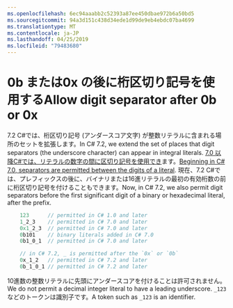 ```yaml
---
ms.openlocfilehash: 6ec94aaabb2c52393a87ee450dbae972b6a50bd5
ms.sourcegitcommit: 94a3d151c438d34ede1d99de9eb4ebdc07ba4699
ms.translationtype: MT
ms.contentlocale: ja-JP
ms.lasthandoff: 04/25/2019
ms.locfileid: "79483680"
---
```

# <a name="allow-digit-separator-after-0b-or-0x"></a><span data-ttu-id="9376a-101">0b または0x の後に桁区切り記号を使用する</span><span class="sxs-lookup"><span data-stu-id="9376a-101">Allow digit separator after 0b or 0x</span></span>

<span data-ttu-id="9376a-102">7\.2 C#では、桁区切り記号 (アンダースコア文字) が整数リテラルに含まれる場所のセットを拡張します。</span><span class="sxs-lookup"><span data-stu-id="9376a-102">In C# 7.2, we extend the set of places that digit separators (the underscore character) can appear in integral literals.</span></span> <span data-ttu-id="9376a-103">[7.0 以降C#では、リテラルの数字の間に区切り記号を使用でき](../csharp-7.0/digit-separators.md)ます。</span><span class="sxs-lookup"><span data-stu-id="9376a-103">[Beginning in C# 7.0, separators are permitted between the digits of a literal](../csharp-7.0/digit-separators.md).</span></span> <span data-ttu-id="9376a-104">現在、7.2 C#では、プレフィックスの後に、バイナリまたは16進リテラルの最初の有効桁数の前に桁区切り記号を付けることもできます。</span><span class="sxs-lookup"><span data-stu-id="9376a-104">Now, in C# 7.2, we also permit digit separators before the first significant digit of a binary or hexadecimal literal, after the prefix.</span></span>

```csharp
    123      // permitted in C# 1.0 and later
    1_2_3    // permitted in C# 7.0 and later
    0x1_2_3  // permitted in C# 7.0 and later
    0b101    // binary literals added in C# 7.0
    0b1_0_1  // permitted in C# 7.0 and later

    // in C# 7.2, _ is permitted after the `0x` or `0b`
    0x_1_2   // permitted in C# 7.2 and later
    0b_1_0_1 // permitted in C# 7.2 and later
```

<span data-ttu-id="9376a-105">10進数の整数リテラルに先頭にアンダースコアを付けることは許可されません。</span><span class="sxs-lookup"><span data-stu-id="9376a-105">We do not permit a decimal integer literal to have a leading underscore.</span></span> <span data-ttu-id="9376a-106">`_123` などのトークンは識別子です。</span><span class="sxs-lookup"><span data-stu-id="9376a-106">A token such as `_123` is an identifier.</span></span>
